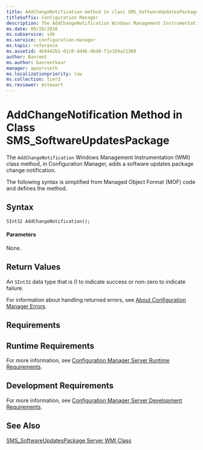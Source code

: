 ```yaml
---
title: AddChangeNotification method in class SMS_SoftwareUpdatesPackage
titleSuffix: Configuration Manager
description: The AddChangeNotification Windows Management Instrumentation (WMI) class method adds a software updates package change notification.
ms.date: 09/20/2016
ms.subservice: sdk
ms.service: configuration-manager
ms.topic: reference
ms.assetid: 4b9442b1-d1c0-4d46-9bd8-f1a169a21360
author: Banreet
ms.author: banreetkaur
manager: apoorvseth
ms.localizationpriority: low
ms.collection: tier3
ms.reviewer: mstewart
---
```

# AddChangeNotification Method in Class SMS_SoftwareUpdatesPackage
The `AddChangeNotification` Windows Management Instrumentation (WMI) class method, in Configuration Manager, adds a software updates package change notification.

 The following syntax is simplified from Managed Object Format (MOF) code and defines the method.

## Syntax

```
SInt32 AddChangeNotification();
```

#### Parameters
 None.

## Return Values
 An `SInt32` data type that is 0 to indicate success or non-zero to indicate failure.

 For information about handling returned errors, see [About Configuration Manager Errors](../../../develop/core/understand/about-configuration-manager-errors.md).

## Requirements

## Runtime Requirements
 For more information, see [Configuration Manager Server Runtime Requirements](../../../develop/core/reqs/server-runtime-requirements.md).

## Development Requirements
 For more information, see [Configuration Manager Server Development Requirements](../../../develop/core/reqs/server-development-requirements.md).

## See Also
 [SMS_SoftwareUpdatesPackage Server WMI Class](../../../develop/reference/sum/sms_softwareupdatespackage-server-wmi-class.md)
